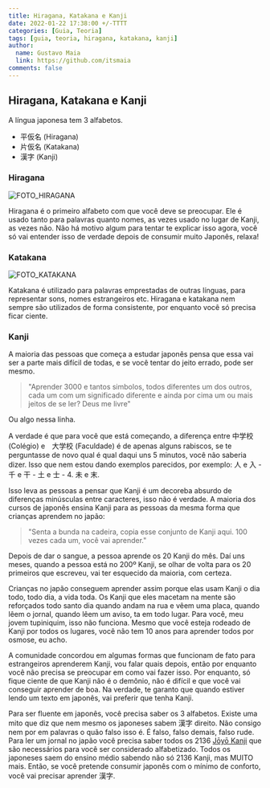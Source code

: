 ```yaml
---
title: Hiragana, Katakana e Kanji
date: 2022-01-22 17:38:00 +/-TTTT
categories: [Guia, Teoria]
tags: [guia, teoria, hiragana, katakana, kanji]
author:
  name: Gustavo Maia
  link: https://github.com/itsmaia
comments: false
---
```


## Hiragana, Katakana e Kanji

A língua japonesa tem 3 alfabetos. 

* 平仮名 (Hiragana)
* 片仮名 (Katakana)
* 漢字 (Kanji)

### Hiragana

![FOTO_HIRAGANA](https://upload.wikimedia.org/wikipedia/commons/5/5d/Hiragana_acentuado_small.png)

Hiragana é o primeiro alfabeto com que você deve se preocupar. Ele é usado tanto para palavras quanto nomes, as vezes usado no lugar de Kanji, as vezes não. Não há motivo algum para tentar te explicar isso agora, você só vai entender isso de verdade depois de consumir muito Japonês, relaxa!

### Katakana

![FOTO_KATAKANA](https://upload.wikimedia.org/wikipedia/commons/thumb/0/0d/Table_katakana.svg/1920px-Table_katakana.svg.png)

Katakana é utilizado para palavras emprestadas de outras línguas, para representar sons, nomes estrangeiros etc. Hiragana e katakana nem sempre são utilizados de forma consistente, por enquanto você só precisa ficar ciente.

### Kanji

A maioria das pessoas que começa a estudar japonês pensa que essa vai ser a parte mais difícil de todas, e se você tentar do jeito errado, pode ser mesmo.

>"Aprender 3000 e tantos simbolos, todos diferentes um dos outros, cada um com um significado diferente e ainda por cima um ou mais jeitos de se ler? Deus me livre"

Ou algo nessa linha.

A verdade é que para você que está começando, a diferença entre 中学校 (Colégio) e　大学校 (Faculdade) é de apenas alguns rabiscos, se te perguntasse de novo qual é qual daqui uns 5 minutos, você não saberia dizer. Isso que nem estou dando exemplos parecidos, por exemplo: 人 e 入 - 千 e 干 - 土 e 士 - 4. 未 e 末.

Isso leva as pessoas a pensar que Kanji é um decoreba absurdo de diferenças minúsculas entre caracteres, isso não é verdade. A maioria dos cursos de japonês ensina Kanji para as pessoas da mesma forma que crianças aprendem no japão: 

>"Senta a bunda na cadeira, copia esse conjunto de Kanji aqui. 100 vezes cada um, você vai aprender."

Depois de dar o sangue, a pessoa aprende os 20 Kanji do mês. Daí uns meses, quando a pessoa está no 200º Kanji, se olhar de volta para os 20 primeiros que escreveu, vai ter esquecido da maioria, com certeza.

Crianças no japão conseguem aprender assim porque elas usam Kanji o dia todo, todo dia, a vida toda. Os Kanji que eles macetam na mente são reforçados todo santo dia quando andam na rua e vêem uma placa, quando lêem o jornal, quando lêem um aviso, ta em todo lugar. Para você, meu jovem tupiniquim, isso não funciona. Mesmo que você esteja rodeado de Kanji por todos os lugares, você não tem 10 anos para aprender todos por osmose, eu acho.

A comunidade concordou em algumas formas que funcionam de fato para estrangeiros aprenderem Kanji, vou falar quais depois, então por enquanto você não precisa se preocupar em como vai fazer isso. Por enquanto, só fique ciente de que Kanji não é o demônio, não é difícil e que você vai conseguir aprender de boa. Na verdade, te garanto que quando estiver lendo um texto em japonês, vai preferir que tenha Kanji.

Para ser fluente em japonês, você precisa saber os 3 alfabetos. Existe uma mito que diz que nem mesmo os japoneses sabem 漢字 direito. Não consigo nem por em palavras o quão falso isso é. É falso, falso demais, falso rude. Para ler um jornal no japão você precisa saber todos os 2136 [Jōyō Kanji](https://pt.wikipedia.org/wiki/J%C5%8Dy%C5%8D_Kanji) que são necessários para você ser considerado alfabetizado. Todos os japoneses saem do ensino médio sabendo não só 2136 Kanji, mas MUITO mais. Então, se você pretende consumir japonês com o mínimo de conforto, você vai precisar aprender 漢字.